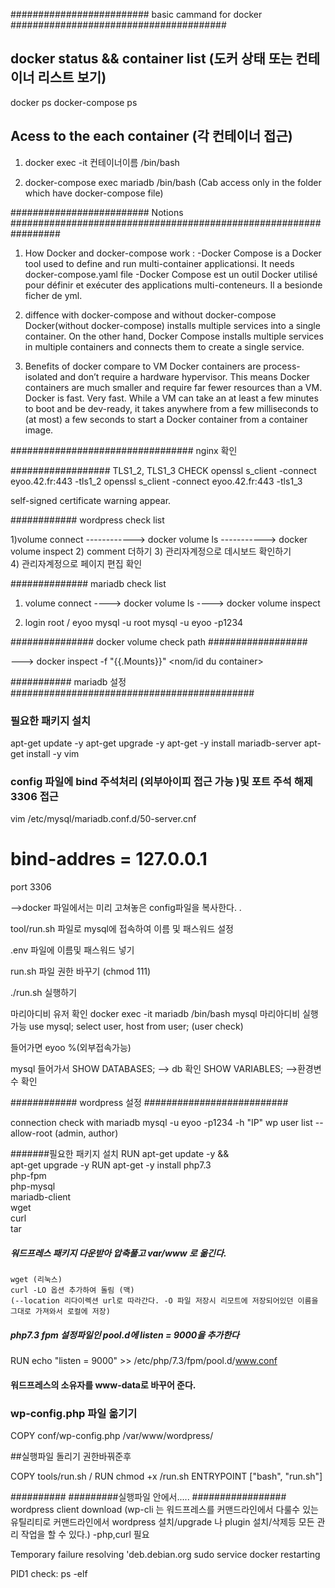 #########################  basic cammand for docker #######################################

 ## docker status && container list (도커 상태 또는 컨테이너 리스트 보기)
 docker ps
 docker-compose ps

 ## Acess to the each container (각 컨테이너 접근)
1)  docker exec -it 컨테이너이름 /bin/bash 

2)  docker-compose exec mariadb /bin/bash (Cab access only in the folder which have docker-compose file)

######################### Notions #################################################################

1) How Docker and docker-compose work :
-Docker Compose is a Docker tool used to define and run multi-container applicationsi. It needs docker-compose.yaml file 
-Docker Compose est un outil Docker utilisé pour définir et exécuter des applications multi-conteneurs. Il a besionde ficher de yml. 

2) diffence with docker-compose and without docker-compose
Docker(without docker-compose) installs multiple services into a single container. 
On the other hand, Docker Compose installs multiple services in multiple containers and connects them to create a single service.

3) Benefits of docker compare to VM 
Docker containers are process-isolated and don’t require a hardware hypervisor. This means Docker containers are much smaller and require far fewer resources than a VM.
Docker is fast. Very fast. While a VM can take an at least a few minutes to boot and be dev-ready, it takes anywhere from a few milliseconds to (at most) a few seconds to start a Docker container from a container image.


################################# nginx 확인 

################## TLS1_2, TLS1_3 CHECK
openssl s_client -connect eyoo.42.fr:443 -tls1_2
openssl s_client -connect eyoo.42.fr:443 -tls1_3

self-signed certificate warning appear.


############ wordpress check list 

1)volume connect 
------------> docker volume ls 
-----------> docker volume inspect
2) comment 더하기 
3) 관리자계정으로 데시보드 확인하기  
4) 관리자계정으로 페이지 편집 확인 


############## mariadb check list 

1) volume connect
----> docker volume ls 
----> docker volume inspect

2) login root / eyoo
mysql -u root 
mysql -u eyoo -p1234 



###############         docker volume check path    ##################

--->   docker inspect -f "{{.Mounts}}" <nom/id du container>



 ########### mariadb 설정############################################


 ### 필요한 패키지 설치
 apt-get update -y
 apt-get upgrade -y
 apt-get -y install mariadb-server
 apt-get install -y vim

 ### config 파일에 bind 주석처리 (외부아이피 접근 가능 )및 포트 주석 해제 3306 접근

 vim /etc/mysql/mariadb.conf.d/50-server.cnf

 # bind-addres  = 127.0.0.1
 port 3306

 -->docker 파일에서는 미리 고쳐놓은 config파일을 복사한다. .

 tool/run.sh 파일로 mysql에 접속하여 이름 및 패스워드 설정

 .env 파일에 이름및 패스워드 넣기

 run.sh 파일 권한 바꾸기 (chmod 111)

 ./run.sh 실행하기



마리아디비 유저 확인 
docker exec -it mariadb /bin/bash
mysql
마리아디비 실행 가능 
use mysql;
select user, host from user; (user check)

들어가면 eyoo %(외부접속가능)

 mysql 들어가서
 SHOW DATABASES;         --> db 확인
 SHOW VARIABLES;        -->환경변수 확인

############ wordpress 설정 ##########################

 connection check with mariadb
 mysql -u eyoo -p1234 -h "IP" 
 wp user list --allow-root (admin, author)

#######필요한 패키지 설치 
RUN		apt-get update -y &&\
		apt-get upgrade -y
RUN		apt-get -y install php7.3\
		php-fpm\
		php-mysql\
		mariadb-client\
		wget\
		curl\
		tar

##### 워드프레스 패키지 다운받아 압축풀고 var/www 로 옮긴다.  
	wget (리눅스)
	curl -LO 옵션 추가하여 돌림 (맥)
	(--location 리다이렉션 url로 따라간다. -O 파일 저장시 리모트에 저장되어있던 이름을 그대로 가져와서 로컬에 저장)
##### php7.3 fpm 설정파일인  pool.d에  listen = 9000을 추가한다 
RUN	 echo "listen = 9000" >> /etc/php/7.3/fpm/pool.d/www.conf

#### 워드프레스의 소유자를 www-data로 바꾸어 준다.

### wp-config.php 파일 옮기기 
COPY		conf/wp-config.php /var/www/wordpress/


##실행파일 돌리기 권한바꿔준후 


COPY		tools/run.sh	/
RUN		chmod +x /run.sh
ENTRYPOINT	["bash", "run.sh"]


##########
#########실행파일 안에서..... #################
wordpress client download (wp-cli 는 워드프레스를 커맨드라인에서 다룰수 있는 유틸리티로 커맨드라인에서 wordpress 설치/upgrade 나 plugin 설치/삭제등 모든 관리 작업을 할 수 있다.) -php,curl 필요 





Temporary failure resolving 'deb.debian.org
sudo service docker restarting 

PID1 check: ps -elf 
